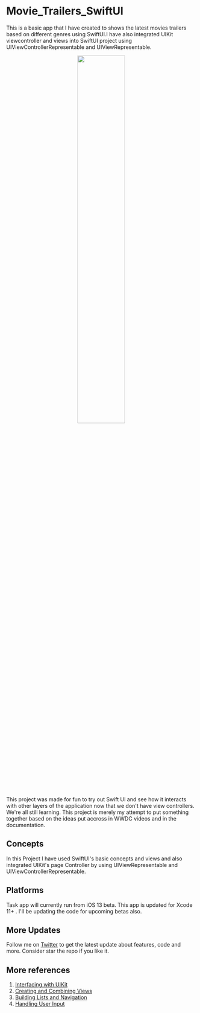 # Movie_Trailers_SwiftUI
This is a basic app that I have created to shows the latest movies trailers based on different genres using SwiftUI.I have also integrated UIKit viewcontroller and views into SwiftUI project using UIViewControllerRepresentable and UIViewRepresentable.

<p align="center">
  <img src="https://github.com/shankarmadeshvaran/Movie_Trailers_SwiftUI/blob/master/Movie_Trailer.gif" width="50%" height="50%"/>
</p>

This project was made for fun to try out Swift UI and see how it interacts with other layers of the application now that we don't have view controllers. We're all still learning. This project is merely my attempt to put something together based on the ideas put accross in WWDC videos and in the documentation.

## Concepts
In this Project I have used SwiftUI's basic concepts and views and also integrated UIKit's page Controller by using UIViewRepresentable and UIViewControllerRepresentable.

## Platforms
Task app will currently run from iOS 13 beta.
This app is updated for Xcode 11+ . I'll be updating the code for upcoming betas also.

## More Updates
Follow me on [Twitter](https://twitter.com/Shankar__am) to get the latest update about features, code and more. Consider star the repo if you like it. 

## More references
1) [Interfacing with UIKit](https://developer.apple.com/tutorials/swiftui/interfacing-with-uikit)
2) [Creating and Combining Views](https://developer.apple.com/tutorials/swiftui/creating-and-combining-views)
3) [Building Lists and Navigation ](https://developer.apple.com/tutorials/swiftui/building-lists-and-navigation)
4) [Handling User Input](https://developer.apple.com/tutorials/swiftui/handling-user-input)
